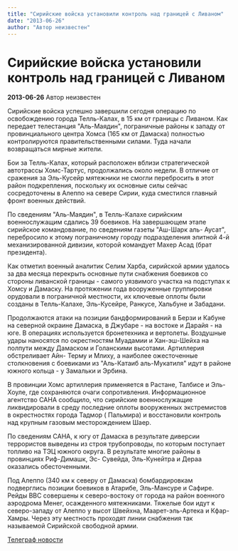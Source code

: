 ```yaml
---
title: "Сирийские войска установили контроль над границей с Ливаном"
date: "2013-06-26"
author: "Автор неизвестен"
---
```


# Сирийские войска установили контроль над границей с Ливаном

**2013-06-26** Автор неизвестен

Сирийские войска успешно завершили сегодня операцию по освобождению города Телль-Калах, в 15 км от границы с Ливаном. Как передает телестанция "Аль-Маядин", пограничные районы к западу от провинциального центра Хомса (165 км от Дамаска) полностью контролируются правительственными силами. Туда начали возвращаться мирные жители.

Бои за Телль-Калах, который расположен вблизи стратегической автотрассы Хомс-Тартус, продолжались около недели. В отличие от сражения за Эль-Кусейр мятежники не смогли перебросить в этот район подкрепления, поскольку их основные силы сейчас сосредоточены в Алеппо на севере Сирии, куда сместился главный фронт военных действий.

По сведениям "Аль-Маядин", в Телль-Калахе сирийским военнослужащим сдались 39 боевиков. На завершающем этапе сирийское командование, по сведениям газеты "Аш-Шарк аль- Аусат", перебросило к этому пограничному городу подразделения элитной 4-й механизированной дивизии, которой командует Махер Асад (брат президента).

Как отметил военный аналитик Селим Харба, сирийской армии удалось за два месяца перекрыть основные пути снабжения боевиков со стороны ливанской границы - самого уязвимого участка на подступах к Хомсу и Дамаску. На протяжении года вооруженные группировки орудовали в пограничной местности, их ключевые оплоты были созданы в Телль-Калахе, Эль-Кусейре, Ранкусе, Хальбуне и Забадани.

Продолжаются атаки на позиции бандформирований в Берзи и Кабуне на северной окраине Дамаска, в Джубаре - на востоке и Дарайя - на юге. В операциях используется бронетехника и вертолеты. Воздушные удары наносятся по окрестностям Муадамии и Хан-эш-Шейха на полпути между Дамаском и Голанскими высотами. Артиллерия обстреливает Айн- Терму и Млиху, а наиболее ожесточенные столкновения с боевиками из "Аль-Катаиб аль-Мукатиля" идут в районе южного кольца - у Замальки и Эрбина.

В провинции Хомс артиллерия применяется в Растане, Талбисе и Эль-Хоуле, где сохраняются очаги сопротивления. Информационное агентство САНА сообщило, что сирийские военнослужащие ликвидировали в среду последние оплоты вооруженных экстремистов в окрестностях города Тадмор ( Пальмира) и восстановили контроль над крупным газовым месторождением Шаер.

По сведениям САНА, к югу от Дамаска в результате диверсии террористов выведены из строя трубопроводы, по которым поступает топливо на ТЭЦ южного округа. В результате многие районы в провинциях Риф-Димашк, Эс- Сувейда, Эль-Кунейтра и Дераа оказались обесточенными.

Под Алеппо (340 км к северу от Дамаска) бомбардировкам подверглись позиции боевиков в Атарибе, Эль-Мансуре и Сафире. Рейды ВВС совершены к северо-востоку от города на район военного аэродрома Менег, осажденного мятежниками. Тяжелые бои идут к северо-западу от Алеппо у высот Швейхна, Маарет-эль-Артека и Кфар-Хамры. Через эту местность проходят линии снабжения так называемой Сирийской свободной армии.

[Телеграф новости](http://telegraf.com.ua/)